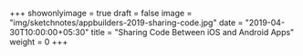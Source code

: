 +++
showonlyimage = true
draft = false
image = "img/sketchnotes/appbuilders-2019-sharing-code.jpg"
date = "2019-04-30T10:00:00+05:30"
title = "Sharing Code Between iOS and Android Apps"
weight = 0
+++
